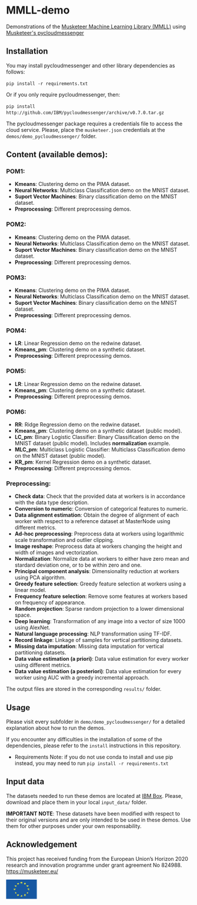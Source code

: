 # MMLL-demo

Demonstrations of the [Musketeer Machine Learning Library (MMLL)](https://github.com/Musketeer-H2020/MMLL) using [Musketeer's pycloudmessenger](https://github.com/IBM/pycloudmessenger/)

## Installation

You may install pycloudmessenger and other library dependencies as follows:

`pip install -r requirements.txt`

Or if you only require pycloudmessenger, then:

`pip install http://github.com/IBM/pycloudmessenger/archive/v0.7.0.tar.gz`

The pycloudmessenger package requires a credentials file to access the cloud service. Please, place the `musketeer.json` credentials at the `demos/demo_pycloudmessenger/` folder.

## Content (available demos):

### POM1:

* **Kmeans**: Clustering demo on the PIMA dataset.
* **Neural Networks**: Multiclass Classification demo on the MNIST dataset.
* **Suport Vector Machines**: Binary classification demo on the MNIST dataset.
* **Preprocessing**: Different preprocessing demos.

### POM2:

* **Kmeans**: Clustering demo on the PIMA dataset.
* **Neural Networks**: Multiclass Classification demo on the MNIST dataset.
* **Suport Vector Machines**: Binary classification demo on the MNIST dataset.
* **Preprocessing**: Different preprocessing demos.

### POM3:

* **Kmeans**: Clustering demo on the PIMA dataset.
* **Neural Networks**: Multiclass Classification demo on the MNIST dataset.
* **Suport Vector Machines**: Binary classification demo on the MNIST dataset.
* **Preprocessing**: Different preprocessing demos.

### POM4: 

* **LR**: Linear Regression demo on the redwine dataset.
* **Kmeans_pm**: Clustering demo on a synthetic dataset.
* **Preprocessing**: Different preprocessing demos.

### POM5: 

* **LR**: Linear Regression demo on the redwine dataset.
* **Kmeans_pm**: Clustering demo on a synthetic dataset.
* **Preprocessing**: Different preprocessing demos.

### POM6: 

* **RR**: Ridge Regression demo on the redwine dataset.
* **Kmeans_pm**: Clustering demo on a synthetic dataset (public model).
* **LC_pm**: Binary Logistic Classifier: Binary Classification demo on the MNIST dataset (public model). Includes **normalization** example.
* **MLC_pm**: Multiclass Logistic Classifier: Multiclass Classification demo on the MNIST dataset (public model).
* **KR_pm**: Kernel Regression demo on a synthetic dataset.
* **Preprocessing**: Different preprocessing demos.

### Preprocessing:
* **Check data**: Check that the provided data at workers is in accordance with the data type description.
* **Conversion to numeric**: Conversion of categorical features to numeric.
* **Data alignment estimation**: Obtain the degree of alignment of each worker with respect to a reference dataset at MasterNode using different metrics.
* **Ad-hoc preprocessing**: Preprocess data at workers using logarithmic scale transformation and outlier clipping.
* **Image reshape**: Preprocess data at workers changing the height and width of images and vectorization.
* **Normalization**: Normalize data at workers to either have zero mean and stardard deviation one, or to be within zero and one.
* **Principal component analysis**: Dimensionality reduction at workers using PCA algorithm.
* **Greedy feature selection**: Greedy feature selection at workers using a linear model.
* **Frequency feature selection**: Remove some features at workers based on frequency of appearance.
* **Random projection**: Sparse random projection to a lower dimensional space.
* **Deep learning**: Transformation of any image into a vector of size 1000 using AlexNet.
* **Natural language processing**: NLP transformation using TF-IDF.
* **Record linkage**: Linkage of samples for vertical partitioning datasets.
* **Missing data imputation**: Missing data imputation for vertical partitioning datasets.
* **Data value estimation (a priori)**: Data value estimation for every worker using different metrics.
* **Data value estimation (a posteriori)**: Data value estimation for every worker using AUC with a greedy incremental approach.


The output files are stored in the corresponding `results/` folder.

## Usage

Please visit every subfolder in `demo/demo_pycloudmessenger/` for a detailed explanation about how to run the demos.

If you encounter any difficulties in the installation of some of the dependencies, please refer to the `install` instructions in this repository.

* Requirements Note: if you do not use conda to install and use pip instead, you may need to run `pip install -r requirements.txt` 

## Input data

The datasets needed to run these demos are located at [IBM Box](https://ibm.box.com/s/l8yzdbdb40j499o513hygx5q85xyoz6v). Please, download and place them in your local `input_data/` folder. 

**IMPORTANT NOTE**: These datasets have been modified with respect to their original versions and are only intended to be used in these demos. Use them for other purposes under your own responsability.

## Acknowledgement 

This project has received funding from the European Union’s Horizon 2020 research and innovation programme under grant agreement No 824988. https://musketeer.eu/

![](./EU.png)
